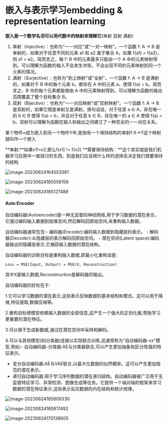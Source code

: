 # 嵌入与表示学习embedding & representation learning

 **嵌入是一个数学名词可以用代数中的映射来理解它**(单射 双射 满射)

1. 单射（Injective）：也称为"一一对应"或"一对一映射"。一个函数 f: A → B 是单射的，如果对于任意不同的元素 a1 和 a2 属于集合 A，如果 f(a1) = f(a2)，则 a1 = a2。简而言之，每个 B 中的元素最多只能由一个 A 中的元素映射得到。可以理解为函数的输入不会发生冲突，不会出现不同的元素映射到同一个元素的情况。
2. 满射（Surjective）：也称为"到上映射"或"全射"。一个函数 f: A → B 是满射的，如果对于 B 中的每个元素 b，都存在 A 中的元素 a，使得 f(a) = b。简而言之，B 中的每个元素都能够由 A 中的元素映射得到。可以理解为函数的输出范围覆盖了整个目标集合 B。
3. 双射（Bijective）：也称为"一一对应映射"或"双射映射"。一个函数 f: A → B 是双射的，如果它既是单射又是满射。换句话说，对于任意 a ∈ A，存在唯一的 b ∈ B 使得 f(a) = b，并且对于任意 b ∈ B，存在唯一的 a ∈ A 使得 f(a) = b。双射可以理解为函数在输入和输出之间建立了一种完全的一一对应关系。

某个物件×成为嵌入到另一个物件Y中,是指有一个保持结构的单射f:X->Y这个映射就叫作—个嵌入

**单射:**如果x1!=x2,那么f(x1) != f(x2)
**需要保持结构︰**这个其实就是我们机器学习应用中一直探讨的东西，到底我们应该用什么样的选择去决定我们想要保持的结构

![image-20230624164553361](C:\Users\wangzhanghang\AppData\Roaming\Typora\typora-user-images\image-20230624164553361.png)

 ![image-20230624165056156](C:\Users\wangzhanghang\AppData\Roaming\Typora\typora-user-images\image-20230624165056156.png)

![image-20230624165127489](C:\Users\wangzhanghang\AppData\Roaming\Typora\typora-user-images\image-20230624165127489.png)

#### Auto Encoder

自动编码器(Autoencoder)是一种无监督的神经网络,用于学习数据的潜在表示。它通过编码输入数据到低维空间,然后解码回原始空间,来重构输入数据。

自动编码器通常包含:- 编码器(Encoder):编码输入数据到隐藏层的表示。
\- 解码器(Decoder):从隐藏层的表示解码回原始空间。
\- 潜在空间(Latent space):编码器输出的隐藏层表示,它捕获输入数据的潜在结构。

自动编码器的训练目标是重构输入数据,即最小化重构误差:

`Loss = MSE(Input, Output) = MSE(X, Reconstruction)`

其中X是输入数据,Reconstruction是解码器的输出。

自动编码器的好处在于:

1.它可以学习数据的潜在表示,这些表示反映数据的基本结构和模式。这可以用于降维,特征提取,数据压缩等。

2.重构目标使模型依赖输入数据的全部信息,这产生一个强大的正则化器,帮助学习更重要的潜在特征。

3.可以用于生成新数据,通过在潜在空间中采样和解码。

4.可以与其他模型(如分类器)连接以实现联合训练,这通常称为"自动编码器-xx"模型,例如:- 自动编码器-分类器:AE与分类器联合,可以产生更加抽象和区分性强的特征表示。

- 变分自动编码器:AE与VAE联合,以最大化数据的似然概率。这可以产生更加规范的潜在表示。
- 递归自动编码器:用于学习序列数据的潜在递归结构。自动编码器被广泛用于无监督特征学习、异常检测、图像生成等任务。它提供一个端对端的框架来学习数据的潜在特征表示,这些表示反应数据的内在结构和统计规律。

![image-20230624165809330](C:\Users\wangzhanghang\AppData\Roaming\Typora\typora-user-images\image-20230624165809330.png) 

![image-20230624165817492](C:\Users\wangzhanghang\AppData\Roaming\Typora\typora-user-images\image-20230624165817492.png)

![image-20230624170138605](C:\Users\wangzhanghang\AppData\Roaming\Typora\typora-user-images\image-20230624170138605.png)